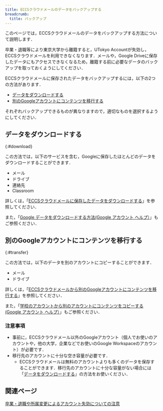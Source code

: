 ```yaml
---
title: ECCSクラウドメールのデータをバックアップする
breadcrumb:
  title: バックアップ
---
```


このページでは，ECCSクラウドメールのデータをバックアップする方法について説明します．

卒業・退職等により東京大学から離籍すると，UTokyo Accountが失効し，ECCSクラウドメールを利用できなくなります．メールや，Google Driveに保存したデータにもアクセスできなくなるため，離籍する前に必要なデータのバックアップを取っておくようにしてください．

ECCSクラウドメールに保存されたデータをバックアップするには，以下の2つの方法があります．

* [データをダウンロードする](#download)
* [別のGoogleアカウントにコンテンツを移行する](#transfer)

それぞれバックアップできるものが異なりますので，適切なものを選択するようにしてください．

## データをダウンロードする
{:#download}

この方法では，以下のサービスを含む，Googleに保存したほとんどのデータをダウンロードすることができます．

* メール
* ドライブ
* 連絡先
* Classroom

詳しくは，「[ECCSクラウドメールに保存したデータをダウンロードする](download/)」を参照してください．

また，「[Google データをダウンロードする方法(Google アカウント ヘルプ）](https://support.google.com/accounts/answer/3024190)」もご参照ください．

## 別のGoogleアカウントにコンテンツを移行する
{:#transfer}

この方法では，以下のデータを別のアカウントにコピーすることができます．

* メール
* ドライブ

詳しくは，「[ECCSクラウドメールから別のGoogleアカウントにコンテンツを移行する](transfer/)」を参照してください．

また，「[学校のアカウントから別のアカウントにコンテンツをコピーする(Google アカウント ヘルプ）](https://support.google.com/accounts/answer/6386856)」もご参照ください．

### 注意事項

* 事前に，ECCSクラウドメール以外のGoogleアカウント（個人でお使いのアカウントや，他の大学，企業などでお使いのGoogle Workspaceのアカウント）が必要です．
* 移行先のアカウントに十分な空き容量が必要です．
  * ECCSクラウドメールは無料のアカウントよりも多くのデータを保存することができます．移行先のアカウントに十分な容量がない場合には「[データをダウンロードする](#download)」の方法をお使いください．

## 関連ページ

[卒業・退職や所属変更によるアカウント失効についての注意](/systems/leave/)
